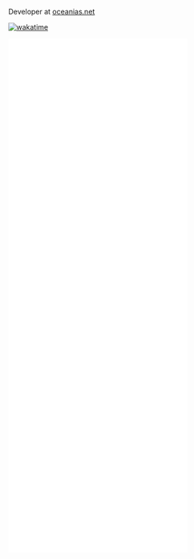 Developer at [oceanias.net](https://github.com/devceanias)

[![wakatime](https://wakatime.com/badge/user/7f1c1ba7-f740-4a34-96f8-05a9f23db5b6.svg)](https://wakatime.com/@7f1c1ba7-f740-4a34-96f8-05a9f23db5b6)

![Metrics](/github-metrics.svg)
